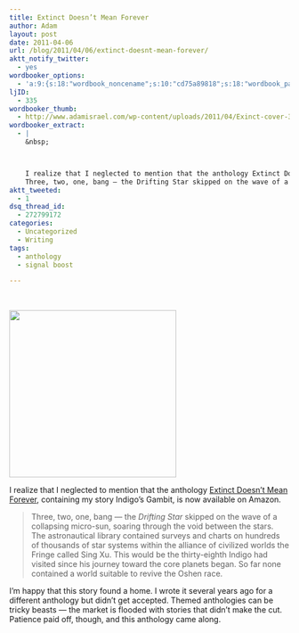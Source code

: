 ```yaml
---
title: Extinct Doesn’t Mean Forever
author: Adam
layout: post
date: 2011-04-06
url: /blog/2011/04/06/extinct-doesnt-mean-forever/
aktt_notify_twitter:
  - yes
wordbooker_options:
  - 'a:9:{s:18:"wordbook_noncename";s:10:"cd75a89818";s:18:"wordbook_page_post";s:4:"-100";s:18:"wordbook_orandpage";s:1:"2";s:23:"wordbook_default_author";s:1:"1";s:23:"wordbook_extract_length";s:3:"256";s:19:"wordbook_actionlink";s:3:"300";s:26:"wordbooker_publish_default";s:2:"on";s:18:"wordbook_attribute";s:30:"Wrote a new post on their blog";s:29:"wordbooker_status_update_text";s:35:": New blog post :  %title% - %link%";}'
ljID:
  - 335
wordbooker_thumb:
  - http://www.adamisrael.com/wp-content/uploads/2011/04/Exinct-cover-300x300.jpg
wordbooker_extract:
  - |
    &nbsp;



    I realize that I neglected to mention that the anthology Extinct Doesn't Mean Forever, containing my story Indigo's Gambit, is now available on Amazon.
    Three, two, one, bang — the Drifting Star skipped on the wave of a collapsing micro-s ...
aktt_tweeted:
  - 1
dsq_thread_id:
  - 272799172
categories:
  - Uncategorized
  - Writing
tags:
  - anthology
  - signal boost

---
```

&nbsp;

[<img class="size-medium wp-image-396 alignright" title="Exinct-cover" src="http://www.adamisrael.com/wp-content/uploads/2011/04/Exinct-cover-300x300.jpg" alt="" width="300" height="300" srcset="//www.adamisrael.com/wp-content/uploads/2011/04/Exinct-cover-150x150.jpg 150w, //www.adamisrael.com/wp-content/uploads/2011/04/Exinct-cover-300x300.jpg 300w, //www.adamisrael.com/wp-content/uploads/2011/04/Exinct-cover.jpg 500w" sizes="(max-width: 300px) 100vw, 300px" />](1)

I realize that I neglected to mention that the anthology [Extinct Doesn&#8217;t Mean Forever](2), containing my story Indigo&#8217;s Gambit, is now available on Amazon.

> Three, two, one, bang — the _Drifting Star_ skipped on the wave of a collapsing micro-sun, soaring through the void between the stars. The astronautical library contained surveys and charts on hundreds of thousands of star systems within the alliance of civilized worlds the Fringe called Sing Xu. This would be the thirty-eighth Indigo had visited since his journey toward the core planets began. So far none contained a world suitable to revive the Oshen race.

I&#8217;m happy that this story found a home. I wrote it several years ago for a different anthology but didn&#8217;t get accepted. Themed anthologies can be tricky beasts &#8212; the market is flooded with stories that didn&#8217;t make the cut. Patience paid off, though, and this anthology came along.

 [1]: http://www.adamisrael.com/wp-content/uploads/2011/04/Exinct-cover.jpg
 [2]: http://www.amazon.com/Extinct-Doesnt-Mean-Forever-ebook/dp/B004SUOWMU/ref=sr_1_1?ie=UTF8&qid=1302110125&sr=8-1
